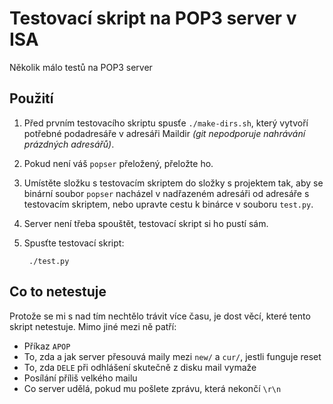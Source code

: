 Testovací skript na POP3 server v ISA
=====================================

Několik málo testů na POP3 server

Použití
-------

1. Před prvním testovacího skriptu spusťe `./make-dirs.sh`, který vytvoří
    potřebné podadresáře v adresáři Maildir *(git nepodporuje nahrávání
    prázdných adresářů)*.
2. Pokud není váš `popser` přeložený, přeložte ho.
3. Umístěte složku s testovacím skriptem do složky s projektem tak, aby
    se binární soubor `popser` nacházel v nadřazeném adresáři od adresáře
    s testovacím skriptem, nebo upravte cestu k binárce v souboru `test.py`.
4. Server není třeba spouštět, testovací skript si ho pustí sám.
5. Spusťte testovací skript:
        
        ./test.py

Co to netestuje
---------------

Protože se mi s nad tím nechtělo trávit více času, je dost věcí, které
tento skript netestuje. Mimo jiné mezi ně patří:

* Příkaz `APOP`
* To, zda a jak server přesouvá maily mezi `new/` a `cur/`, jestli funguje
    reset
* To, zda `DELE` při odhlášení skutečně z disku mail vymaže
* Posílání příliš velkého mailu
* Co server udělá, pokud mu pošlete zprávu, která nekončí `\r\n`
